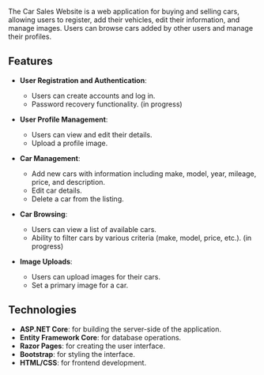 The Car Sales Website is a web application for buying and selling cars, allowing users to register, add their vehicles, edit their information, and manage images. Users can browse cars added by other users and manage their profiles.

## Features

- **User Registration and Authentication**:
  - Users can create accounts and log in.
  - Password recovery functionality. (in progress)

- **User Profile Management**:
  - Users can view and edit their details.
  - Upload a profile image.

- **Car Management**:
  - Add new cars with information including make, model, year, mileage, price, and description.
  - Edit car details.
  - Delete a car from the listing.

- **Car Browsing**:
  - Users can view a list of available cars.
  - Ability to filter cars by various criteria (make, model, price, etc.). (in progress)

- **Image Uploads**:
  - Users can upload images for their cars.
  - Set a primary image for a car.

## Technologies

- **ASP.NET Core**: for building the server-side of the application.
- **Entity Framework Core**: for database operations.
- **Razor Pages**: for creating the user interface.
- **Bootstrap**: for styling the interface.
- **HTML/CSS**: for frontend development.
